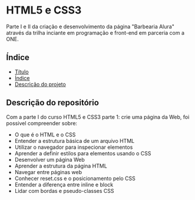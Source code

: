 # HTML5 e CSS3
Parte I e II da criação e desenvolvimento da página "Barbearia Alura" através da trilha inciante em programação e front-end em parceria com a ONE.
## Índice

* [Título](#html5-e-css3)
* [Índice](#índice)
* [Descrição do projeto](#Descrição-do-projeto)

## Descrição do repositório
Com a parte I do curso HTML5 e CSS3 parte 1: crie uma página da Web, foi possivel compreender sobre:
- O que é o HTML e o CSS
- Entender a estrutura básica de um arquivo HTML
- Utilizar o navegador para inspecionar elementos
- Aprender a definir estilos para elementos usando o CSS
- Desenvolver um página Web
- Aprender a estrutura da página HTML
- Navegar entre páginas web
- Conhecer reset.css e o posicionamento pelo CSS
- Entender a diferença entre inline e block
- Lidar com bordas e pseudo-classes CSS
